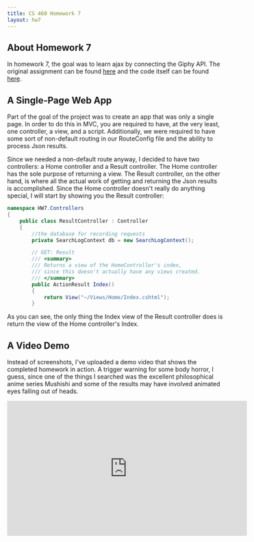 ```yaml
---
title: CS 460 Homework 7
layout: hw7
---
```

## About Homework 7

In homework 7, the goal was to learn ajax by connecting the Giphy API. The original assignment can be found [here](http://www.wou.edu/~morses/classes/cs46x/assignments/HW7.html) and the code itself can be found [here](https://github.com/mcalawa/senior_project/tree/master/CS_460_Software_Engineering/HW7).

## A Single-Page Web App

Part of the goal of the project was to create an app that was only a single page. In order to do this in MVC, you are required to have, at the very least, one controller, a view, and a script. Additionally, we were required to have some sort of non-default routing in our RouteConfig file and the ability to process Json results. 

Since we needed a non-default route anyway, I decided to have two controllers: a Home controller and a Result controller. The Home controller has the sole purpose of returning a view. The Result controller, on the other hand, is where all the actual work of getting and returning the Json results is accomplished. Since the Home controller doesn't really do anything special, I will start by showing you the Result controller:

```cs
namespace HW7.Controllers
{
    public class ResultController : Controller
    {
        //the database for recording requests
        private SearchLogContext db = new SearchLogContext();

        // GET: Result
        /// <summary>
        /// Returns a view of the HomeController's index, 
        /// since this doesn't actually have any views created.
        /// </summary>
        public ActionResult Index()
        {
            return View("~/Views/Home/Index.cshtml");
        }
```
As you can see, the only thing the Index view of the Result controller does is return the view of the Home controller's Index.

## A Video Demo

Instead of screenshots, I've uploaded a demo video that shows the completed homework in action. A trigger warning for some body horror, I guess, since one of the things I searched was the excellent philosophical anime series Mushishi and some of the results may have involved animated eyes falling out of heads.

<iframe width="560" height="315" src="https://www.youtube.com/embed/-hVu7lIxGR4" frameborder="0" gesture="media" allow="encrypted-media" allowfullscreen></iframe>